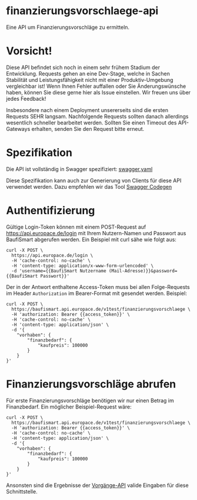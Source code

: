 # finanzierungsvorschlaege-api
Eine API um Finanzierungsvorschläge zu ermitteln.

# Vorsicht!

Diese API befindet sich noch in einem sehr frühem Stadium der Entwicklung. Requests gehen an eine Dev-Stage, welche in Sachen
Stabilität und Leistungsfähigkeit nicht mit einer Produktiv-Umgebung vergleichbar ist! Wenn Ihnen Fehler auffallen oder Sie
Änderungswünsche haben, können Sie diese gerne hier als Issue einstellen. Wir freuen uns über jedes Feedback!

Insbesondere nach einem Deployment unsererseits sind die ersten Requests SEHR langsam. Nachfolgende Requests sollten danach
allerdings wesentlich schneller bearbeitet werden. Sollten Sie einen Timeout des API-Gateways erhalten, senden Sie den Request
bitte erneut.


# Spezifikation

Die API ist vollständig in Swagger spezifiziert: [swagger.yaml](swagger.yaml)

Diese Spezifikation kann auch zur Generierung von Clients für diese API verwendet
werden. Dazu empfehlen wir das Tool [Swagger Codegen](https://github.com/swagger-api/swagger-codegen)

# Authentifizierung

Gültige Login-Token können mit einem POST-Request auf https://api.europace.de/login mit Ihrem Nutzern-Namen und Passwort aus
BaufiSmart abgerufen werden. Ein Beispiel mit curl sähe wie folgt aus:

```
curl -X POST \
  https://api.europace.de/login \
  -H 'cache-control: no-cache' \
  -H 'content-type: application/x-www-form-urlencoded' \
  -d 'username={{BaufiSmart Nutzername (Mail-Adresse)}}&password={{BaufiSmart Passwort}}'
```

Der in der Antwort enthaltene Access-Token muss bei allen Folge-Requests im Header `Authorization` im Bearer-Format mit gesendet
werden. Beispiel:

```
curl -X POST \
  https://baufismart.api.europace.de/v1test/finanzierungsvorschlaege \
  -H 'authorization: Bearer {{access_token}}' \
  -H 'cache-control: no-cache' \
  -H 'content-type: application/json' \
  -d '{
	"vorhaben": {
		"finanzbedarf": {
			"kaufpreis": 100000
		}
	}
}'
```

# Finanzierungsvorschläge abrufen

Für erste Finanzierungsvorschläge benötigen wir nur einen Betrag im Finanzbedarf. Ein möglicher Beispiel-Request wäre:

```
curl -X POST \
  https://baufismart.api.europace.de/v1test/finanzierungsvorschlaege \
  -H 'authorization: Bearer {{access_token}}' \
  -H 'cache-control: no-cache' \
  -H 'content-type: application/json' \
  -d '{
	"vorhaben": {
		"finanzbedarf": {
			"kaufpreis": 100000
		}
	}
}'
```

Ansonsten sind die Ergebnisse der [Vorgänge-API](https://github.com/hypoport/europace2-api/tree/master/BaufiSmart/vorgaenge-api)
valide Eingaben für diese Schnittstelle.